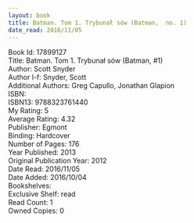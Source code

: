 ```yaml
---
layout: book
title: Batman. Tom 1. Trybunał sów (Batman,  no. 1)
date_read: 2016/11/05
---
```


Book Id: 17899127<br />
Title: Batman. Tom 1. Trybunał sów (Batman, #1)<br />
Author: Scott Snyder<br />
Author l-f: Snyder, Scott<br />
Additional Authors: Greg Capullo, Jonathan Glapion<br />
ISBN: <br />
ISBN13: 9788323761440<br />
My Rating: 5<br />
Average Rating: 4.32<br />
Publisher: Egmont<br />
Binding: Hardcover<br />
Number of Pages: 176<br />
Year Published: 2013<br />
Original Publication Year: 2012<br />
Date Read: 2016/11/05<br />
Date Added: 2016/10/04<br />
Bookshelves: <br />
Exclusive Shelf: read<br />
Read Count: 1<br />
Owned Copies: 0<br />

